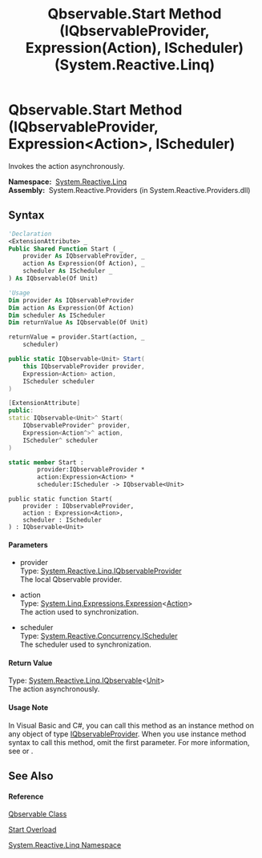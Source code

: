 ﻿---
title: Qbservable.Start Method (IQbservableProvider, Expression(Action), IScheduler) (System.Reactive.Linq)
TOCTitle: Start Method (IQbservableProvider, Expression(Action), IScheduler)
ms:assetid: M:System.Reactive.Linq.Qbservable.Start(System.Reactive.Linq.IQbservableProvider,System.Linq.Expressions.Expression{System.Action},System.Reactive.Concurrency.IScheduler)
ms:mtpsurl: https://msdn.microsoft.com/en-us/library/system.reactive.linq.qbservable.start(v=VS.103)
ms:contentKeyID: 36068951
ms.date: 06/28/2011
mtps_version: v=VS.103
dev_langs:
- vb
- csharp
- c++
- fsharp
- jscript
---

# Qbservable.Start Method (IQbservableProvider, Expression\<Action\>, IScheduler)

Invokes the action asynchronously.

**Namespace:**  [System.Reactive.Linq](hh211929\(v=vs.103\).md)  
**Assembly:**  System.Reactive.Providers (in System.Reactive.Providers.dll)

## Syntax

``` vb
'Declaration
<ExtensionAttribute> _
Public Shared Function Start ( _
    provider As IQbservableProvider, _
    action As Expression(Of Action), _
    scheduler As IScheduler _
) As IQbservable(Of Unit)
```

``` vb
'Usage
Dim provider As IQbservableProvider
Dim action As Expression(Of Action)
Dim scheduler As IScheduler
Dim returnValue As IQbservable(Of Unit)

returnValue = provider.Start(action, _
    scheduler)
```

``` csharp
public static IQbservable<Unit> Start(
    this IQbservableProvider provider,
    Expression<Action> action,
    IScheduler scheduler
)
```

``` c++
[ExtensionAttribute]
public:
static IQbservable<Unit>^ Start(
    IQbservableProvider^ provider, 
    Expression<Action^>^ action, 
    IScheduler^ scheduler
)
```

``` fsharp
static member Start : 
        provider:IQbservableProvider * 
        action:Expression<Action> * 
        scheduler:IScheduler -> IQbservable<Unit> 
```

``` jscript
public static function Start(
    provider : IQbservableProvider, 
    action : Expression<Action>, 
    scheduler : IScheduler
) : IQbservable<Unit>
```

#### Parameters

  - provider  
    Type: [System.Reactive.Linq.IQbservableProvider](hh212104\(v=vs.103\).md)  
    The local Qbservable provider.  

<!-- end list -->

  - action  
    Type: [System.Linq.Expressions.Expression](https://msdn.microsoft.com/en-us/library/Bb335710)\<[Action](https://msdn.microsoft.com/en-us/library/Bb534741)\>  
    The action used to synchronization.  

<!-- end list -->

  - scheduler  
    Type: [System.Reactive.Concurrency.IScheduler](hh229149\(v=vs.103\).md)  
    The scheduler used to synchronization.  

#### Return Value

Type: [System.Reactive.Linq.IQbservable](hh229328\(v=vs.103\).md)\<[Unit](hh211727\(v=vs.103\).md)\>  
The action asynchronously.  

#### Usage Note

In Visual Basic and C\#, you can call this method as an instance method on any object of type [IQbservableProvider](hh212104\(v=vs.103\).md). When you use instance method syntax to call this method, omit the first parameter. For more information, see [](https://msdn.microsoft.com/en-us/library/Bb384936) or [](https://msdn.microsoft.com/en-us/library/Bb383977).

## See Also

#### Reference

[Qbservable Class](hh211693\(v=vs.103\).md)

[Start Overload](hh229768\(v=vs.103\).md)

[System.Reactive.Linq Namespace](hh211929\(v=vs.103\).md)

